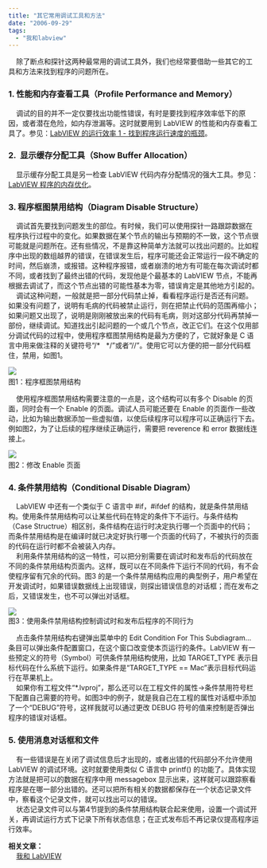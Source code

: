 ```yaml
---
title: "其它常用调试工具和方法"
date: "2006-09-29"
tags: 
  - "我和labview"
---
```


    除了断点和探针这两种最常用的调试工具外，我们也经常要借助一些其它的工具和方法来找到程序的问题所在。

### 1\. 性能和内存查看工具（Profile Performance and Memory）

    调试的目的并不一定仅要找出功能性错误，有时是要找到程序效率低下的原因，或者潜在危险，如内存泄漏等。这时就要用到 LabVIEW 的性能和内存查看工具了。参见：[LabVIEW 的运行效率 1 - 找到程序运行速度的瓶颈](http://ruanqizhen.spaces.live.com/blog/cns!5852D4F797C53FB6!1738.entry)。

### 2.  显示缓存分配工具（Show Buffer Allocation）

    显示缓存分配工具是另一检查 LabVIEW 代码内存分配情况的强大工具。参见：[LabVIEW 程序的内存优化](http://ruanqizhen.spaces.live.com/blog/cns!5852D4F797C53FB6!1493.entry)。

### 3\. 程序框图禁用结构（Diagram Disable Structure）

    调试首先要找到问题发生的部位。有时候，我们可以使用探针一路跟踪数据在程序执行过程中的变化。如果数据在某个节点的输出与预期的不一致，这个节点很可能就是问题所在。还有些情况，不是靠这种简单方法就可以找出问题的。比如程序中出现的数组越界的错误，在错误发生后，程序可能还会正常运行一段不确定的时间，然后崩溃，或报错。这种程序报错，或者崩溃的地方有可能在每次调试时都不同，或者找到了最终出错的代码，发现他是个最基本的 LabVIEW 节点，不能再根据去调试了，而这个节点出错的可能性基本为零，错误肯定是其他地方引起的。  
    调试这种问题，一般就是把一部分代码禁止掉，看看程序运行是否还有问题。如果没有问题了，说明有毛病的代码被禁止运行，则在把禁止代码的范围再缩小；如果问题又出现了，说明是刚刚被放出来的代码有毛病，则对这部分代码再禁掉一部份，继续调试。知道找出引起问题的一个或几个节点，改正它们。在这个仅用部分调试代码的过程中，使用程序框图禁用结构是最为方便的了，它就好象是 C 语言中用来做注释的关键符号“/\*   \*/”或者“//”。使用它可以方便的把一部分代码框住，禁用，如图1。

[](http://tk1.storage.msn.com/x1pxOYwqu4SjF5G0W4dmEwaKLtSa4ws0-_l23pai0BiY4AxBll9jpgb_Qqk_covBAFpb1cInC8TeVFeKnihhpvlnwhtkaBPPYMMTi0mDBG54tzuzqL9ioeyblLJtp_bC9m2bfF7VvLQoTPX2g3AxocH0erQn2V1J2NW)![](http://tkfiles.storage.msn.com/x1pN1mp8dKYgTFV_lNTUY6Fnek8mJX9hlXvjPJAWCfKu0B6n8XHEYDpUErOrMydRizY3fe29UmIKcq8MnsyR2QDQqYSrg8O_FULtqM8q7LW8qwJYkLTfGXbjA)   
图1：程序框图禁用结构

    使用程序框图禁用结构需要注意的一点是，这个结构可以有多个 Disable 的页面，同时会有一个 Enable 的页面。调试人员可能还要在 Enable 的页面作一些改动，比如为输出数据添加一些虚拟值，以使后续程序可以程序可以正确运行下去。例如图2，为了让后续的程序继续正确运行，需要把 reverence 和 error 数据线连接上。

[](http://tk1.storage.msn.com/x1pxOYwqu4SjF5G0W4dmEwaKLtSa4ws0-_l23pai0BiY4BNL7FgrmkVKxRKfS-2QnEe9erwuBKjBHYOVmVhYFSvZekE6upWYpGUbKjfpDwABgEDBWqJcXejibUsbuQhQIGvTouJNinU7p2rPUP41zPZAJqPVR8Ml0lp)![](http://tkfiles.storage.msn.com/x1pN1mp8dKYgTFV_lNTUY6FnXbNqGwQJTKASkuusM_42OexGyNrvywXqig3ynfQV0qdyKC8eZIah8aXSu5rErXpMZ-k74pB1VXuBP-JXptvGxWrYinrzXSDeg)   
图2：修改 Enable 页面

### 4\. 条件禁用结构（Conditional Disable Diagram）

    LabVIEW 中还有一个类似于 C 语言中 #if，#ifdef 的结构，就是条件禁用结构。使用条件禁用结构可以让某些代码在特定的条件下不运行。与条件结构（Case Structrue）相区别，条件结构在运行时决定执行哪一个页面中的代码；而条件禁用结构是在编译时就已决定好执行哪一个页面的代码了，不被执行的页面的代码在运行时都不会被装入内存。  
    利用条件禁用结构的这一特性，可以把分别需要在调试时和发布后的代码放在不同的条件禁用结构页面内。这样，既可以在不同条件下运行不同的代码，有不会使程序留有冗余的代码。图3 的是一个条件禁用结构应用的典型例子，用户希望在开发调试时，如果错误数据线上出现错误，则探出错误信息的对话框；而在发布之后，又错误发生，也不可以弹出对话框。

![](http://tk1.storage.msn.com/x1pxOYwqu4SjF5G0W4dmEwaKLtSa4ws0-_l23pai0BiY4DTbVudQ8MR1T7hyHxygMagsh_LotTYkh8KnkS61KGoh8dsOND-JXjRGEm7ZztIKQ5ErpQVlE0Sn_uPZibv9dbvILnYpPjP2o0k5BMojPUFqHpSgobbYNJp)  
图3：使用条件禁用结构控制调试时和发布后程序的不同行为

    点击条件禁用结构右键弹出菜单中的 Edit Condition For This Subdiagram... 条目可以弹出条件配置窗口，在这个窗口改变使本页运行的条件。LabVIEW 有一些预定义的符号（Symbol）可供条件禁用结构使用，比如 TARGET\_TYPE 表示目标代码在什么系统下运行。如果条件是“TARGET\_TYPE == Mac”表示目标代码运行在苹果机上。  
    如果你有工程文件“\*.lvproj”，那么还可以在工程文件的属性->条件禁用符号栏下配置自己需要的符号。如图3中的例子，就是我自己在工程的属性对话框中添加了一个“DEBUG”符号，这样我就可以通过更改 DEBUG 符号的值来控制是否弹出程序的错误对话框。

### 5\. 使用消息对话框和文件

    有一些错误是在关闭了调试信息后才出现的，或者出错的代码部分不允许使用 LabVIEW 的调试环境。这时就要使用类似 C 语言中 printf() 的功能了。具体实现方法就是把可以的数据在程序中用 messagebox 显示出来，这样就可以跟踪察看程序是在哪一部分出错的。还可以把所有相关的数据都保存在一个状态记录文件中，察看这个记录文件，就可以找出可以的错误。  
    状态记录文件可以与第4节提到的条件禁用结构联合起来使用，设置一个调试开关，再调试运行方式下记录下所有状态信息；在正式发布后不再记录仪提高程序运行效率。

**相关文章：**  
    [我和 LabVIEW](http://ruanqizhen.spaces.msn.com/Blog/cns!1pU-rgQVTuuWM1TX8W8PfmDA!1073.entry)
